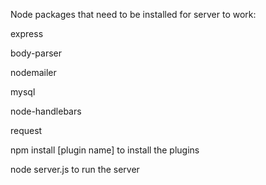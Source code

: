 Node packages that need to be installed for server to work:

express

body-parser

nodemailer

mysql

node-handlebars

request

npm install [plugin name] to install the plugins

node server.js to run the server
